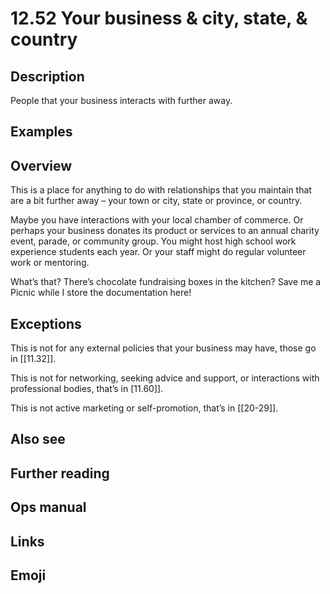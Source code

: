 # 12.52 Your business & city, state, & country

## Description

People that your business interacts with further away.

## Examples

## Overview

This is a place for anything to do with relationships that you maintain that are a bit further away – your town or city, state or province, or country.

Maybe you have interactions with your local chamber of commerce. Or perhaps your business donates its product or services to an annual charity event, parade, or community group. You might host high school work experience students each year. Or your staff might do regular volunteer work or mentoring.

What’s that? There’s chocolate fundraising boxes in the kitchen? Save me a Picnic while I store the documentation here!

## Exceptions

This is not for any external policies that your business may have, those go in [[11.32]].

This is not for networking, seeking advice and support, or interactions with professional bodies, that’s in [11.60]].

This is not active marketing or self-promotion, that’s in [[20-29]].

## Also see

## Further reading

## Ops manual

## Links

## Emoji

